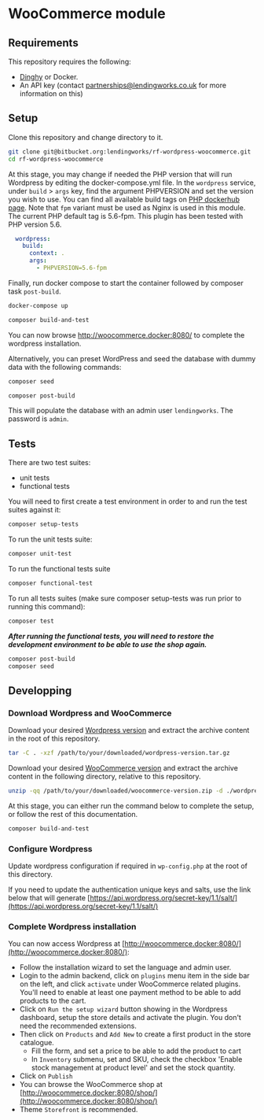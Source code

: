 # WooCommerce module

## Requirements

This repository requires the following:

*  [Dinghy](https://github.com/codekitchen/dinghy) or Docker.
*  An API key (contact partnerships@lendingworks.co.uk for more information on this)

## Setup

Clone this repository and change directory to it.
```bash
git clone git@bitbucket.org:lendingworks/rf-wordpress-woocommerce.git
cd rf-wordpress-woocommerce
```

At this stage, you may change if needed the PHP version that will run Wordpress by editing the docker-compose.yml file.
In the `wordpress` service, under `build` > `args` key, find the argument PHPVERSION and set the version you wish to use.
You can find all available build tags on [PHP dockerhub page](https://hub.docker.com/_/php?tab=tags).
Note that `fpm` variant must be used as Nginx is used in this module. The current PHP default tag is 5.6-fpm. This plugin has
been tested with PHP version 5.6.
```yaml
  wordpress:
    build:
      context: .
      args:
        - PHPVERSION=5.6-fpm
```

Finally, run docker compose to start the container followed by composer task `post-build`.
```bash
docker-compose up

composer build-and-test
```

You can now browse http://woocommerce.docker:8080/ to complete the wordpress installation.

Alternatively, you can preset WordPress and seed the database with dummy data with the following commands:
```bash
composer seed

composer post-build
```

This will populate the database with an admin user `lendingworks`. The password is `admin`.

## Tests

There are two test suites:
- unit tests
- functional tests

You will need to first create a test environment in order to and run the test suites against it:
```bash
composer setup-tests
```

To run the unit tests suite:
```bash
composer unit-test
```

To run the functional tests suite
```bash
composer functional-test
```

To run all tests suites (make sure composer setup-tests was run prior to running this command):
```bash
composer test
```

__*After running the functional tests, you will need to restore the development environment to be able
to use the shop again.*__
```bash
composer post-build
composer seed
```

## Developping

### Download Wordpress and WooCommerce

Download your desired [Wordpress version](https://en-gb.wordpress.org/download/releases/) and extract the archive content in the root of this repository.

```bash
tar -C . -xzf /path/to/your/downloaded/wordpress-version.tar.gz
```

Download your desired [WooCommerce version](https://github.com/woocommerce/woocommerce/releases) and extract the archive content in the following directory, relative to this repository.
```bash
unzip -qq /path/to/your/downloaded/woocommerce-version.zip -d ./wordpress/wp-content/plugins
```

At this stage, you can either run the command below to complete the setup, or follow the rest of this documentation.
```bash
composer build-and-test
```

### Configure Wordpress

Update wordpress configuration if required in `wp-config.php` at the root of this directory.

If you need to update the authentication unique keys and salts, use the link below that will generate
[https://api.wordpress.org/secret-key/1.1/salt/](https://api.wordpress.org/secret-key/1.1/salt/)

### Complete Wordpress installation

You can now access Wordpress at [http://woocommerce.docker:8080/](http://woocommerce.docker:8080/):

*  Follow the installation wizard to set the language and admin user.
*  Login to the admin backend, click on `plugins` menu item in the side bar on the left, and click `activate` under WooCommerce related plugins. You'll need to enable at least one payment method to be able to add products to the cart.
*  Click on `Run the setup wizard`  button showing in the Wordpress dashboard, setup the store details and activate the plugin. You don't need the recommended extensions.
*  Then click on `Products` and `Add New` to create a first product in the store catalogue.
    *  Fill the form, and set a price to be able to add the product to cart
    *  In `Inventory` submenu, set and SKU, check the checkbox 'Enable stock management at product level' and set the stock quantity.
*  Click on `Publish`
*  You can browse the WooCommerce shop at [http://woocommerce.docker:8080/shop/](http://woocommerce.docker:8080/shop/)
*  Theme `Storefront` is recommended.
